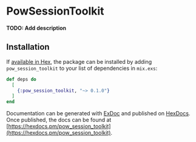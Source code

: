 # PowSessionToolkit

**TODO: Add description**

## Installation

If [available in Hex](https://hex.pm/docs/publish), the package can be installed
by adding `pow_session_toolkit` to your list of dependencies in `mix.exs`:

```elixir
def deps do
  [
    {:pow_session_toolkit, "~> 0.1.0"}
  ]
end
```

Documentation can be generated with [ExDoc](https://github.com/elixir-lang/ex_doc)
and published on [HexDocs](https://hexdocs.pm). Once published, the docs can
be found at [https://hexdocs.pm/pow_session_toolkit](https://hexdocs.pm/pow_session_toolkit).

